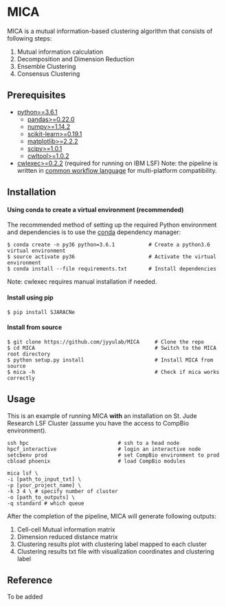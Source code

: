 # MICA
MICA is a mutual information-based clustering algorithm that consists of following steps:
1. Mutual information calculation
2. Decomposition and Dimension Reduction
3. Ensemble Clustering
4. Consensus Clustering


## Prerequisites
* [python==3.6.1](https://www.python.org/downloads/)
    * [pandas>=0.22.0](https://pandas.pydata.org/)
    * [numpy>=1.14.2](https://www.scipy.org/scipylib/download.html)
    * [scikit-learn>=0.19.1](http://scikit-learn.org/stable/install.html#)
    * [matplotlib>=2.2.2](https://matplotlib.org/users/installing.html)
    * [scipy>=1.0.1](https://www.scipy.org/install.html)
    * [cwltool>=1.0.2](https://github.com/common-workflow-language/cwltool)   
* [cwlexec>=0.2.2](https://github.com/IBMSpectrumComputing/cwlexec) (required for running on IBM LSF)
Note: the pipeline is written in [common workflow language](https://www.commonwl.org/) for multi-platform compatibility.


## Installation
#### Using conda to create a virtual environment (recommended)
The recommended method of setting up the required Python environment and dependencies 
is to use the [conda](https://conda.io/docs/) dependency manager:
```
$ conda create -n py36 python=3.6.1           # Create a python3.6 virtual environment
$ source activate py36                        # Activate the virtual environment
$ conda install --file requirements.txt       # Install dependencies
```
Note: cwlexec requires manual installation if needed.


#### Install using pip
```
$ pip install SJARACNe
```


#### Install from source
```
$ git clone https://github.com/jyyulab/MICA     # Clone the repo
$ cd MICA                                       # Switch to the MICA root directory
$ python setup.py install                       # Install MICA from source
$ mica -h                                       # Check if mica works correctly
```


## Usage
This is an example of running MICA **with** an installation on
St. Jude Research LSF Cluster (assume you have the access to CompBio environment).

```
ssh hpc                             # ssh to a head node
hpcf_interactive                    # login an interactive node
setcbenv prod                       # set CompBio environment to prod
cbload phoenix                      # load CompBio modules

mica lsf \
-i [path_to_input_txt] \
-p [your_project_name] \
-k 3 4 \ # specify number of cluster
-o [path_to_outputs] \
-q standard # which queue

```

After the completion of the pipeline, MICA will generate following outputs:
1. Cell-cell Mutual information matrix 
2. Dimension reduced distance matrix 
3. Clustering results plot with clustering label mapped to each cluster
4. Clustering results txt file with visualization coordinates and clustering label


## Reference
To be added